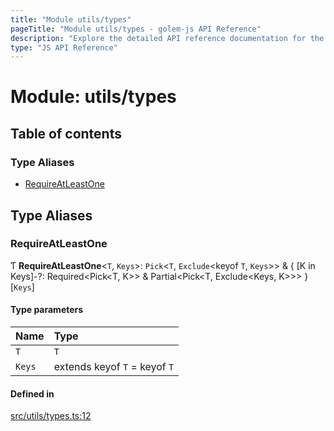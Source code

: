 ```yaml
---
title: "Module utils/types"
pageTitle: "Module utils/types - golem-js API Reference"
description: "Explore the detailed API reference documentation for the Module utils/types within the golem-js SDK for the Golem Network."
type: "JS API Reference"
---
```

# Module: utils/types

## Table of contents

### Type Aliases

- [RequireAtLeastOne](utils_types#requireatleastone)

## Type Aliases

### RequireAtLeastOne

Ƭ **RequireAtLeastOne**\<`T`, `Keys`\>: `Pick`\<`T`, `Exclude`\<keyof `T`, `Keys`\>\> & \{ [K in Keys]-?: Required\<Pick\<T, K\>\> & Partial\<Pick\<T, Exclude\<Keys, K\>\>\> }[`Keys`]

#### Type parameters

| Name | Type |
| :------ | :------ |
| `T` | `T` |
| `Keys` | extends keyof `T` = keyof `T` |

#### Defined in

[src/utils/types.ts:12](https://github.com/golemfactory/golem-js/blob/a42794e/src/utils/types.ts#L12)
